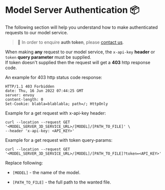 # Model Server Authentication :package:

The following section will help you understand how to make authenticated requests to our model service.

> :information_desk_person: In order to enquire **auth token**, please [contact us](/classified/contact_us.md).

When making **any** request to our model service, the `x-api-key` **header** or `token` **query parameter** must be supplied.<br/>
If token doesn't supplied then the request will get a **403** http response code.

An example for 403 http status code response:

```response
HTTP/1.1 403 Forbidden
date: Thu, 16 Jun 2022 07:44:25 GMT
server: envoy
content-length: 0
Set-Cookie: blabla=blablabla; path=/; HttpOnly
```

Example for a get request with x-api-key header:

```curl
curl --location --request GET '<MODEL_SERVER_3D_SERVICE_URL>/[MODEL]/[PATH_TO_FILE]' \
--header 'x-api-key: <API_KEY>' 
```

Example for a get request with token query-params:

```curl
curl --location --request GET '<MODEL_SERVER_3D_SERVICE_URL>/[MODEL]/[PATH_TO_FILE]?token=<API_KEY>'
```

Replace following:

- `[MODEL]` - the name of the model.

- `[PATH_TO_FILE]` - the full path to the wanted file.

